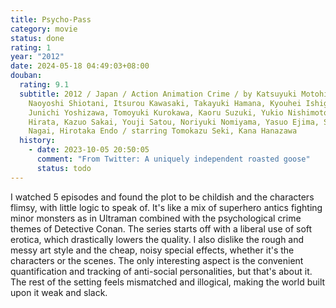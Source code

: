 ```yaml
---
title: Psycho-Pass
category: movie
status: done
rating: 1
year: "2012"
date: 2024-05-18 04:49:03+08:00
douban:
  rating: 9.1
  subtitle: 2012 / Japan / Action Animation Crime / by Katsuyuki Motohiro,
    Naoyoshi Shiotani, Itsurou Kawasaki, Takayuki Hamana, Kyouhei Ishiguro,
    Junichi Yoshizawa, Tomoyuki Kurokawa, Kaoru Suzuki, Yukio Nishimoto, Yutaka
    Hirata, Kazuo Sakai, Youji Satou, Noriyuki Nomiyama, Yasuo Ejima, Shinpei
    Nagai, Hirotaka Endo / starring Tomokazu Seki, Kana Hanazawa
  history:
    - date: 2023-10-05 20:50:05
      comment: "From Twitter: A uniquely independent roasted goose"
      status: todo
---
```


I watched 5 episodes and found the plot to be childish and the characters flimsy, with little logic to speak of. It's like a mix of superhero antics fighting minor monsters as in Ultraman combined with the psychological crime themes of Detective Conan. The series starts off with a liberal use of soft erotica, which drastically lowers the quality. I also dislike the rough and messy art style and the cheap, noisy special effects, whether it's the characters or the scenes. The only interesting aspect is the convenient quantification and tracking of anti-social personalities, but that's about it. The rest of the setting feels mismatched and illogical, making the world built upon it weak and slack.
